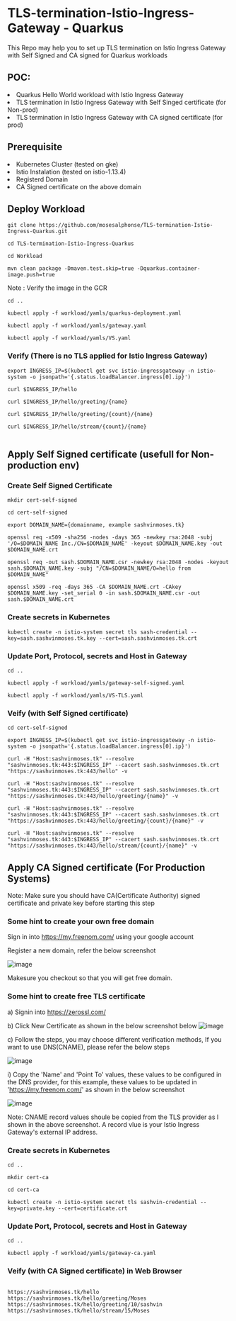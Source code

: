 # TLS-termination-Istio-Ingress- Gateway - Quarkus
This Repo may help you to set up TLS termination on Istio Ingress Gateway with Self Signed and CA signed for Quarkus workloads

## POC:
<li>
Quarkus Hello World workload with Istio Ingress Gateway
</li>
<li>
TLS termination in Istio Ingress Gateway with Self Singed certificate (for Non-prod)
</li>
<li>
TLS termination in Istio Ingress Gateway with CA signed certificate (for prod)
</li>

## Prerequisite

<li>
Kubernetes Cluster (tested on gke)
 </li>
 <li>
Istio Instalation (tested on istio-1.13.4)
</li>
<li>
Registerd Domain
</li>
<li>
CA Signed certificate on the above domain
</li>

## Deploy Workload

```
git clone https://github.com/mosesalphonse/TLS-termination-Istio-Ingress-Quarkus.git

cd TLS-termination-Istio-Ingress-Quarkus

cd Workload

mvn clean package -Dmaven.test.skip=true -Dquarkus.container-image.push=true

```
Note : Verify the image in the GCR


```
cd ..

kubectl apply -f workload/yamls/quarkus-deployment.yaml

kubectl apply -f workload/yamls/gateway.yaml

kubectl apply -f workload/yamls/VS.yaml

```
### Verify (There is no TLS applied for Istio Ingress Gateway)

```
export INGRESS_IP=$(kubectl get svc istio-ingressgateway -n istio-system -o jsonpath='{.status.loadBalancer.ingress[0].ip}')

curl $INGRESS_IP/hello

curl $INGRESS_IP/hello/greeting/{name}

curl $INGRESS_IP/hello/greeting/{count}/{name}

curl $INGRESS_IP/hello/stream/{count}/{name}


```
## Apply Self Signed certificate (usefull for Non-production env)

### Create Self Signed Certificate

```
mkdir cert-self-signed

cd cert-self-signed

export DOMAIN_NAME={domainname, example sashvinmoses.tk}

openssl req -x509 -sha256 -nodes -days 365 -newkey rsa:2048 -subj '/O=$DOMAIN_NAME Inc./CN=$DOMAIN_NAME' -keyout $DOMAIN_NAME.key -out $DOMAIN_NAME.crt

openssl req -out sash.$DOMAIN_NAME.csr -newkey rsa:2048 -nodes -keyout sash.$DOMAIN_NAME.key -subj "/CN=$DOMAIN_NAME/O=hello from $DOMAIN_NAME"

openssl x509 -req -days 365 -CA $DOMAIN_NAME.crt -CAkey $DOMAIN_NAME.key -set_serial 0 -in sash.$DOMAIN_NAME.csr -out sash.$DOMAIN_NAME.crt

```
### Create secrets in Kubernetes

```
kubectl create -n istio-system secret tls sash-credential --key=sash.sashvinmoses.tk.key --cert=sash.sashvinmoses.tk.crt

```
### Update Port, Protocol, secrets and Host in Gateway

```
cd ..

kubectl apply -f workload/yamls/gateway-self-signed.yaml

kubectl apply -f workload/yamls/VS-TLS.yaml

```

### Veify (with Self Signed certificate)

```
cd cert-self-signed

export INGRESS_IP=$(kubectl get svc istio-ingressgateway -n istio-system -o jsonpath='{.status.loadBalancer.ingress[0].ip}')

curl -H "Host:sashvinmoses.tk" --resolve "sashvinmoses.tk:443:$INGRESS_IP" --cacert sash.sashvinmoses.tk.crt "https://sashvinmoses.tk:443/hello" -v

curl -H "Host:sashvinmoses.tk" --resolve "sashvinmoses.tk:443:$INGRESS_IP" --cacert sash.sashvinmoses.tk.crt "https://sashvinmoses.tk:443/hello/greeting/{name}" -v

curl -H "Host:sashvinmoses.tk" --resolve "sashvinmoses.tk:443:$INGRESS_IP" --cacert sash.sashvinmoses.tk.crt "https://sashvinmoses.tk:443/hello/greeting/{count}/{name}" -v

curl -H "Host:sashvinmoses.tk" --resolve "sashvinmoses.tk:443:$INGRESS_IP" --cacert sash.sashvinmoses.tk.crt "https://sashvinmoses.tk:443/hello/stream/{count}/{name}" -v

```
## Apply CA Signed certificate (For Production Systems)

Note: Make sure you should have CA(Certificate Authority) signed certificate and private key before starting this step

### Some hint to create your own free domain


Sign in into https://my.freenom.com/ using your google account

Register a new domain, refer the below screenshot

![image](https://user-images.githubusercontent.com/16347988/171029594-a86d9b9c-b3ae-4617-bd39-fb5273c33c8a.png)

Makesure you checkout so that you will get free domain. 


### Some hint to create free TLS certificate

a) Signin into https://zerossl.com/

b) Click New Certificate as shown in the below screenshot below
![image](https://user-images.githubusercontent.com/16347988/171122979-0243aff9-05d2-4c08-8952-24b08db05360.png)

c) Follow the steps, you may choose different verification methods, If you want to use DNS(CNAME), please refer the below steps

![image](https://user-images.githubusercontent.com/16347988/171123849-995f09f9-b2d6-4295-bd95-706d86e35ce9.png)
  
   i) Copy the 'Name' and 'Point To' values, these values to be configured in the DNS provider, for this example, these values to be updated in 'https://my.freenom.com/' as shown in the below screenshot
   
   ![image](https://user-images.githubusercontent.com/16347988/171124870-e844b51d-af40-4cc2-a9da-76585eef4040.png)

Note: CNAME record values shoule be copied from the TLS provider as I shown in the above screenshot. A record vlue is your Istio Ingress Gateway's external IP address.

### Create secrets in Kubernetes

```
cd ..

mkdir cert-ca

cd cert-ca

kubectl create -n istio-system secret tls sashvin-credential --key=private.key --cert=certificate.crt

```
### Update Port, Protocol, secrets and Host in Gateway

```
cd ..

kubectl apply -f workload/yamls/gateway-ca.yaml

```
### Veify (with CA Signed certificate) in Web Browser


```

https://sashvinmoses.tk/hello
https://sashvinmoses.tk/hello/greeting/Moses
https://sashvinmoses.tk/hello/greeting/10/sashvin
https://sashvinmoses.tk/hello/stream/15/Moses

```
